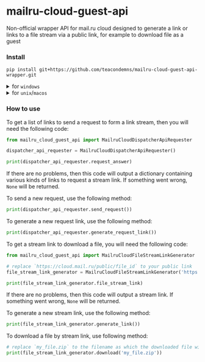 # mailru-cloud-guest-api
Non-official wrapper API for mail.ru cloud designed to generate a link or links to a file stream via a public link, for example to download file as a guest

### Install
```
pip install git+https://github.com/teacondemns/mailru-cloud-guest-api-wrapper.git
```

<details>
  <summary>for <code>windows</code></summary>
  

```
py -m pip install git+https://github.com/teacondemns/mailru-cloud-guest-api-wrapper.git
```
</details>

<details>
  <summary>for <code>unix</code>/<code>macos</code></summary>
  

```
python3 -m pip install git+https://github.com/teacondemns/mailru-cloud-guest-api-wrapper.git
```
</details>

### How to use
To get a list of links to send a request to form a link stream, then you will need the following code:
```py
from mailru_cloud_guest_api import MailruCloudDispatcherApiRequester

dispatcher_api_requester = MailruCloudDispatcherApiRequester()

print(dispatcher_api_requester.request_answer)
```

If there are no problems, then this code will output a dictionary containing various kinds of links to request a stream link. If something went wrong, `None` will be returned.

To send a new request, use the following method:
```py
print(dispatcher_api_requester.send_request())
```

To generate a new request link, use the following method:
```py
print(dispatcher_api_requester.generate_request_link())
```

To get a stream link to download a file, you will need the following code:
```py
from mailru_cloud_guest_api import MailruCloudFileStreamLinkGenerator

# replace `https://cloud.mail.ru/public/file_id` to your public link
file_stream_link_generator = MailruCloudFileStreamLinkGenerator('https://cloud.mail.ru/public/file_id')

print(file_stream_link_generator.file_stream_link)
```

If there are no problems, then this code will output a stream link. If something went wrong, `None` will be returned.

To generate a new stream link, use the following method:
```py
print(file_stream_link_generator.generate_link())
```

To download a file by stream link, use following method:
```py
# replace `my_file.zip` to the filename as which the downloaded file will be saved
print(file_stream_link_generator.download('my_file.zip'))
```
